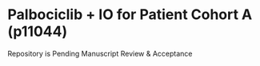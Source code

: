 # Palbociclib + IO for Patient Cohort A (p11044)

Repository is Pending Manuscript Review & Acceptance

